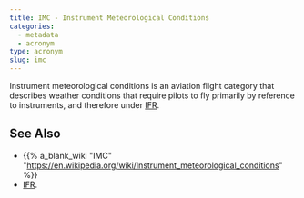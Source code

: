 ```yaml
---
title: IMC - Instrument Meteorological Conditions
categories:
  - metadata
  - acronym
type: acronym
slug: imc
---
```


Instrument meteorological conditions is an aviation flight category
that describes weather conditions that require pilots to fly primarily
by reference to instruments, and therefore under [IFR][ifr].

## See Also

* {{% a_blank_wiki "IMC" "https://en.wikipedia.org/wiki/Instrument_meteorological_conditions" %}}
* [IFR][ifr].

[ifr]: /reference/acronym/ifr/ "IFR"
